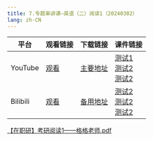 ```yaml
---
title: 7.专题串讲课—英语（二）阅读1（20240302）
lang: zh-CN
---
```



| 平台       | 观看链接   | 下载链接     | 课件链接         |
|----------|--------|----------|--------------|
| YouTube  | [观看]() | [主要地址]() | [测试1]()<br/>[测试2]()<br/>[测试2]()  |
| Bilibili | [观看]() | [备用地址]() | [测试2]()<br/>[测试2]()<br/>[测试2]()      |

[【在职研】考研阅读1——格格老师.pdf](..%2F..%2Fpublic%2Fenglish%2F1.%E8%8B%B1%E8%AF%AD%E4%BA%8C-%E6%AD%A3%E5%BC%8F%E8%AF%BE%2F7.%E4%B8%93%E9%A2%98%E4%B8%B2%E8%AE%B2%E8%AF%BE%E2%80%94%E8%8B%B1%E8%AF%AD%EF%BC%88%E4%BA%8C%EF%BC%89%E9%98%85%E8%AF%BB1%EF%BC%8820240302%EF%BC%89%2F%E3%80%90%E5%9C%A8%E8%81%8C%E7%A0%94%E3%80%91%E8%80%83%E7%A0%94%E9%98%85%E8%AF%BB1%E2%80%94%E2%80%94%E6%A0%BC%E6%A0%BC%E8%80%81%E5%B8%88.pdf)











